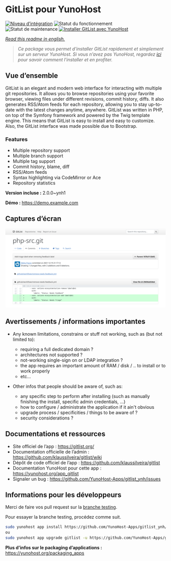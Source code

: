 <!--
N.B.: This README was automatically generated by https://github.com/YunoHost/apps/tree/master/tools/README-generator
It shall NOT be edited by hand.
-->

# GitList pour YunoHost

[![Niveau d’intégration](https://dash.yunohost.org/integration/gitlist.svg)](https://dash.yunohost.org/appci/app/gitlist) ![Statut du fonctionnement](https://ci-apps.yunohost.org/ci/badges/gitlist.status.svg) ![Statut de maintenance](https://ci-apps.yunohost.org/ci/badges/gitlist.maintain.svg)
[![Installer GitList avec YunoHost](https://install-app.yunohost.org/install-with-yunohost.svg)](https://install-app.yunohost.org/?app=gitlist)

*[Read this readme in english.](./README.md)*

> *Ce package vous permet d’installer GitList rapidement et simplement sur un serveur YunoHost.
Si vous n’avez pas YunoHost, regardez [ici](https://yunohost.org/#/install) pour savoir comment l’installer et en profiter.*

## Vue d’ensemble

GitList is an elegant and modern web interface for interacting with multiple git repositories. It allows you to browse repositories using your favorite browser, viewing files under different revisions, commit history, diffs. It also generates RSS/Atom feeds for each repository, allowing you to stay up-to-date with the latest changes anytime, anywhere. GitList was written in PHP, on top of the Symfony framework and powered by the Twig template engine. This means that GitList is easy to install and easy to customize. Also, the GitList interface was made possible due to Bootstrap.

### Features

- Multiple repository support
- Multiple branch support
- Multiple tag support
- Commit history, blame, diff
- RSS/Atom feeds
- Syntax highlighting via CodeMirror or Ace
- Repository statistics


**Version incluse :** 2.0.0~ynh1

**Démo :** https://demo.example.com

## Captures d’écran

![Capture d’écran de GitList](./doc/screenshots/screenshot.png)

## Avertissements / informations importantes

* Any known limitations, constrains or stuff not working, such as (but not limited to):
    * requiring a full dedicated domain ?
    * architectures not supported ?
    * not-working single-sign on or LDAP integration ?
    * the app requires an important amount of RAM / disk / .. to install or to work properly
    * etc...

* Other infos that people should be aware of, such as:
    * any specific step to perform after installing (such as manually finishing the install, specific admin credentials, ...)
    * how to configure / administrate the application if it ain't obvious
    * upgrade process / specificities / things to be aware of ?
    * security considerations ?

## Documentations et ressources

* Site officiel de l’app : <https://gitlist.org/>
* Documentation officielle de l’admin : <https://github.com/klaussilveira/gitlist/wiki>
* Dépôt de code officiel de l’app : <https://github.com/klaussilveira/gitlist>
* Documentation YunoHost pour cette app : <https://yunohost.org/app_gitlist>
* Signaler un bug : <https://github.com/YunoHost-Apps/gitlist_ynh/issues>

## Informations pour les développeurs

Merci de faire vos pull request sur la [branche testing](https://github.com/YunoHost-Apps/gitlist_ynh/tree/testing).

Pour essayer la branche testing, procédez comme suit.

``` bash
sudo yunohost app install https://github.com/YunoHost-Apps/gitlist_ynh/tree/testing --debug
ou
sudo yunohost app upgrade gitlist -u https://github.com/YunoHost-Apps/gitlist_ynh/tree/testing --debug
```

**Plus d’infos sur le packaging d’applications :** <https://yunohost.org/packaging_apps>